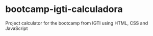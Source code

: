 # bootcamp-igti-calculadora
Project calculator for the bootcamp from IGTI using HTML, CSS and JavaScript
